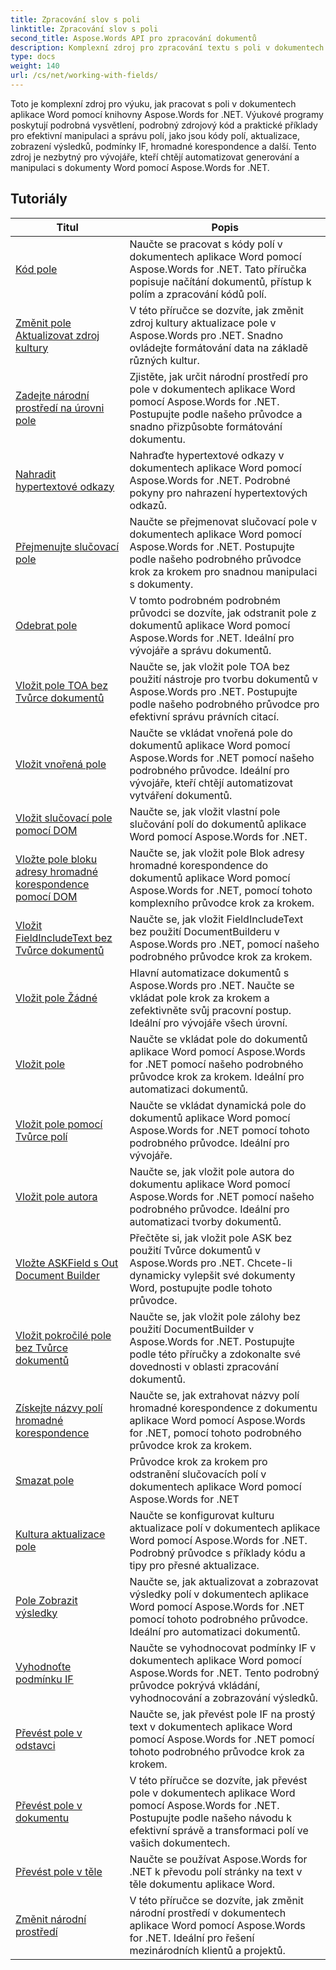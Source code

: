 ```yaml
---
title: Zpracování slov s poli
linktitle: Zpracování slov s poli
second_title: Aspose.Words API pro zpracování dokumentů
description: Komplexní zdroj pro zpracování textu s poli v dokumentech aplikace Word pomocí Aspose.Words pro .NET. Návody, příklady a podrobná vysvětlení.
type: docs
weight: 140
url: /cs/net/working-with-fields/
---
```

Toto je komplexní zdroj pro výuku, jak pracovat s poli v dokumentech aplikace Word pomocí knihovny Aspose.Words for .NET. Výukové programy poskytují podrobná vysvětlení, podrobný zdrojový kód a praktické příklady pro efektivní manipulaci a správu polí, jako jsou kódy polí, aktualizace, zobrazení výsledků, podmínky IF, hromadné korespondence a další. Tento zdroj je nezbytný pro vývojáře, kteří chtějí automatizovat generování a manipulaci s dokumenty Word pomocí Aspose.Words for .NET.

 ## Tutoriály
| Titul | Popis |
| --- | --- |
| [Kód pole](./field-code/) | Naučte se pracovat s kódy polí v dokumentech aplikace Word pomocí Aspose.Words for .NET. Tato příručka popisuje načítání dokumentů, přístup k polím a zpracování kódů polí. |
| [Změnit pole Aktualizovat zdroj kultury](./change-field-update-culture-source/) | V této příručce se dozvíte, jak změnit zdroj kultury aktualizace pole v Aspose.Words pro .NET. Snadno ovládejte formátování data na základě různých kultur.|
| [Zadejte národní prostředí na úrovni pole](./specify-locale-at-field-level/) | Zjistěte, jak určit národní prostředí pro pole v dokumentech aplikace Word pomocí Aspose.Words for .NET. Postupujte podle našeho průvodce a snadno přizpůsobte formátování dokumentu. |
| [Nahradit hypertextové odkazy](./replace-hyperlinks/) | Nahraďte hypertextové odkazy v dokumentech aplikace Word pomocí Aspose.Words for .NET. Podrobné pokyny pro nahrazení hypertextových odkazů. |
| [Přejmenujte slučovací pole](./rename-merge-fields/) | Naučte se přejmenovat slučovací pole v dokumentech aplikace Word pomocí Aspose.Words for .NET. Postupujte podle našeho podrobného průvodce krok za krokem pro snadnou manipulaci s dokumenty. |
| [Odebrat pole](./remove-field/) | V tomto podrobném podrobném průvodci se dozvíte, jak odstranit pole z dokumentů aplikace Word pomocí Aspose.Words for .NET. Ideální pro vývojáře a správu dokumentů. |
| [Vložit pole TOA bez Tvůrce dokumentů](./insert-toafield-without-document-builder/) | Naučte se, jak vložit pole TOA bez použití nástroje pro tvorbu dokumentů v Aspose.Words pro .NET. Postupujte podle našeho podrobného průvodce pro efektivní správu právních citací. |
| [Vložit vnořená pole](./insert-nested-fields/) | Naučte se vkládat vnořená pole do dokumentů aplikace Word pomocí Aspose.Words for .NET pomocí našeho podrobného průvodce. Ideální pro vývojáře, kteří chtějí automatizovat vytváření dokumentů. |
| [Vložit slučovací pole pomocí DOM](./insert-merge-field-using-dom/) | Naučte se, jak vložit vlastní pole slučování polí do dokumentů aplikace Word pomocí Aspose.Words for .NET. |
| [Vložte pole bloku adresy hromadné korespondence pomocí DOM](./insert-mail-merge-address-block-field-using-dom/) | Naučte se, jak vložit pole Blok adresy hromadné korespondence do dokumentů aplikace Word pomocí Aspose.Words for .NET, pomocí tohoto komplexního průvodce krok za krokem. |
| [Vložit FieldIncludeText bez Tvůrce dokumentů](./insert-field-include-text-without-document-builder/) |  Naučte se, jak vložit FieldIncludeText bez použití DocumentBuilderu v Aspose.Words pro .NET, pomocí našeho podrobného průvodce krok za krokem. |
| [Vložit pole Žádné](./insert-field-none/) | Hlavní automatizace dokumentů s Aspose.Words pro .NET. Naučte se vkládat pole krok za krokem a zefektivněte svůj pracovní postup. Ideální pro vývojáře všech úrovní. |
| [Vložit pole](./insert-field/) | Naučte se vkládat pole do dokumentů aplikace Word pomocí Aspose.Words for .NET pomocí našeho podrobného průvodce krok za krokem. Ideální pro automatizaci dokumentů. |
| [Vložit pole pomocí Tvůrce polí](./insert-field-using-field-builder/) | Naučte se vkládat dynamická pole do dokumentů aplikace Word pomocí Aspose.Words for .NET pomocí tohoto podrobného průvodce. Ideální pro vývojáře. |
| [Vložit pole autora](./insert-author-field/) | Naučte se, jak vložit pole autora do dokumentu aplikace Word pomocí Aspose.Words for .NET pomocí našeho podrobného průvodce. Ideální pro automatizaci tvorby dokumentů. |
| [Vložte ASKField s Out Document Builder](./insert-askfield-with-out-document-builder/) | Přečtěte si, jak vložit pole ASK bez použití Tvůrce dokumentů v Aspose.Words pro .NET. Chcete-li dynamicky vylepšit své dokumenty Word, postupujte podle tohoto průvodce. |
| [Vložit pokročilé pole bez Tvůrce dokumentů](./insert-advance-field-with-out-document-builder/) | Naučte se, jak vložit pole zálohy bez použití DocumentBuilder v Aspose.Words for .NET. Postupujte podle této příručky a zdokonalte své dovednosti v oblasti zpracování dokumentů. |
| [Získejte názvy polí hromadné korespondence](./get-mail-merge-field-names/) | Naučte se, jak extrahovat názvy polí hromadné korespondence z dokumentu aplikace Word pomocí Aspose.Words for .NET, pomocí tohoto podrobného průvodce krok za krokem. |
| [Smazat pole](./delete-fields/) | Průvodce krok za krokem pro odstranění slučovacích polí v dokumentech aplikace Word pomocí Aspose.Words for .NET |
| [Kultura aktualizace pole](./field-update-culture/) | Naučte se konfigurovat kulturu aktualizace polí v dokumentech aplikace Word pomocí Aspose.Words for .NET. Podrobný průvodce s příklady kódu a tipy pro přesné aktualizace. |
| [Pole Zobrazit výsledky](./field-display-results/) | Naučte se, jak aktualizovat a zobrazovat výsledky polí v dokumentech aplikace Word pomocí Aspose.Words for .NET pomocí tohoto podrobného průvodce. Ideální pro automatizaci dokumentů. |
| [Vyhodnoťte podmínku IF](./evaluate-ifcondition/) | Naučte se vyhodnocovat podmínky IF v dokumentech aplikace Word pomocí Aspose.Words for .NET. Tento podrobný průvodce pokrývá vkládání, vyhodnocování a zobrazování výsledků. |
| [Převést pole v odstavci](./convert-fields-in-paragraph/) | Naučte se, jak převést pole IF na prostý text v dokumentech aplikace Word pomocí Aspose.Words for .NET pomocí tohoto podrobného průvodce krok za krokem. |
| [Převést pole v dokumentu](./convert-fields-in-document/) | V této příručce se dozvíte, jak převést pole v dokumentech aplikace Word pomocí Aspose.Words for .NET. Postupujte podle našeho návodu k efektivní správě a transformaci polí ve vašich dokumentech. |
| [Převést pole v těle](./convert-fields-in-body/) | Naučte se používat Aspose.Words for .NET k převodu polí stránky na text v těle dokumentu aplikace Word. |
| [Změnit národní prostředí](./change-locale/) | V této příručce se dozvíte, jak změnit národní prostředí v dokumentech aplikace Word pomocí Aspose.Words for .NET. Ideální pro řešení mezinárodních klientů a projektů. |